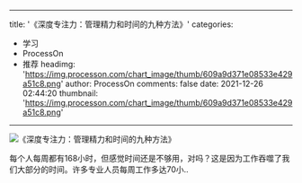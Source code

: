 
---
title: '《深度专注力：管理精力和时间的九种方法》'
categories: 
 - 学习
 - ProcessOn
 - 推荐
headimg: 'https://img.processon.com/chart_image/thumb/609a9d371e08533e429a51c8.png'
author: ProcessOn
comments: false
date: 2021-12-26 02:44:20
thumbnail: 'https://img.processon.com/chart_image/thumb/609a9d371e08533e429a51c8.png'
---

<div>   
<img class="thumb" alt="《深度专注力：管理精力和时间的九种方法》" src="https://img.processon.com/chart_image/thumb/609a9d371e08533e429a51c8.png" referrerpolicy="no-referrer">
<p>每个人每周都有168小时，但感觉时间还是不够用，对吗？这是因为工作吞噬了我们大部分的时间。许多专业人员每周工作多达70小..</p>  
</div>
            